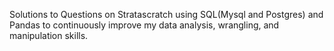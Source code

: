 Solutions to Questions on Stratascratch using SQL(Mysql and Postgres) and Pandas to continuously improve my data analysis, wrangling, and manipulation skills. 
